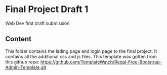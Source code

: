 # Final Project Draft 1
Web Dev first draft submission
## Content
This folder contains the lading page and login page to the final project. It contains all the additional css and js files.
This template was gotten from this github repo: https://github.com/TemplateWatch/Regal-Free-Bootstrap-Admin-Template.git
